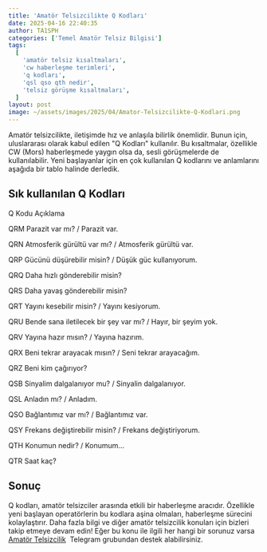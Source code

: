 ```yaml
---
title: 'Amatör Telsizcilikte Q Kodları'
date: 2025-04-16 22:40:35
author: TA1SPH
categories: ['Temel Amatör Telsiz Bilgisi']
tags:
  [
    'amatör telsiz kısaltmaları',
    'cw haberleşme terimleri',
    'q kodları',
    'qsl qso qth nedir',
    'telsiz görüşme kısaltmaları',
  ]
layout: post
image: ~/assets/images/2025/04/Amator-Telsizcilikte-Q-Kodlari.png
---
```


Amatör telsizcilikte, iletişimde hız ve anlaşıla bilirlik önemlidir. Bunun için, uluslararası olarak kabul edilen "Q Kodları" kullanılır. Bu kısaltmalar, özellikle CW (Mors) haberleşmede yaygın olsa da, sesli görüşmelerde de kullanılabilir. Yeni başlayanlar için en çok kullanılan Q kodlarını ve anlamlarını aşağıda bir tablo halinde derledik.

## Sık kullanılan Q Kodları

Q Kodu
Açıklama

QRM
Parazit var mı? / Parazit var.

QRN
Atmosferik gürültü var mı? / Atmosferik gürültü var.

QRP
Gücünü düşürebilir misin? / Düşük güc kullanıyorum.

QRQ
Daha hızlı gönderebilir misin?

QRS
Daha yavaş gönderebilir misin?

QRT
Yayını kesebilir misin? / Yayını kesiyorum.

QRU
Bende sana iletilecek bir şey var mı? / Hayır, bir şeyim yok.

QRV
Yayına hazır mısın? / Yayına hazırım.

QRX
Beni tekrar arayacak mısın? / Seni tekrar arayacağım.

QRZ
Beni kim çağırıyor?

QSB
Sinyalim dalgalanıyor mu? / Sinyalin dalgalanıyor.

QSL
Anladın mı? / Anladım.

QSO
Bağlantımız var mı? / Bağlantımız var.

QSY
Frekans değiştirebilir misin? / Frekans değiştiriyorum.

QTH
Konumun nedir? / Konumum...

QTR
Saat kaç?

## Sonuç

Q kodları, amatör telsizciler arasında etkili bir haberleşme aracıdır. Özellikle yeni başlayan operatörlerin bu kodlara aşina olmaları, haberleşme sürecini kolaylaştırır. Daha fazla bilgi ve diğer amatör telsizcilik konuları için bizleri takip etmeye devam edin!
Eğer bu konu ile ilgili her hangi bir sorunuz varsa [Amatör Telsizcilik](https://t.me/amatortelsizci)  Telegram grubundan destek alabilirsiniz.
